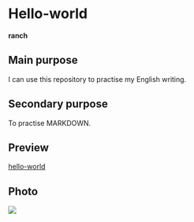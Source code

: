 # Hello-world
**ranch**

## Main purpose
I can use this repository to practise my English writing.

## Secondary purpose
To practise MARKDOWN.

## Preview
[hello-world](https://ranchia.github.io/hello-world/index.html)

## Photo
![](http://m.qpic.cn/psb?/V14ORDbD28263O/uS8np71TtLuNx.Ge7OxwP3QYNDnHNdMuwxFeEfGIdT0!/b/dF8BAAAAAAAA&bo=AAQAAwAAAAARFyc!&rf=viewer_4&t=5)

